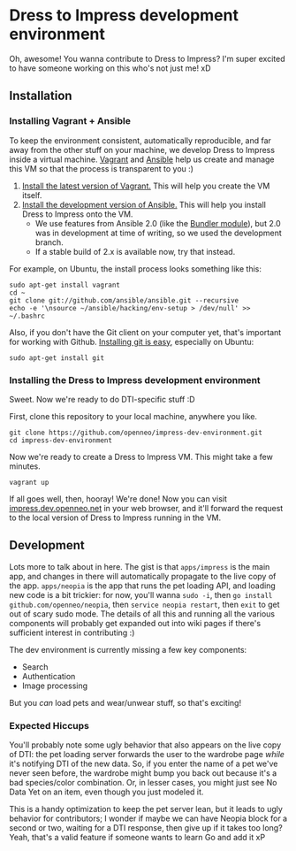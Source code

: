 # Dress to Impress development environment

Oh, awesome! You wanna contribute to Dress to Impress? I'm super excited to have someone working on this who's not just me! xD

## Installation

### Installing Vagrant + Ansible

To keep the environment consistent, automatically reproducible, and far away from the other stuff on your machine, we develop Dress to Impress inside a virtual machine. [Vagrant][vagrant] and [Ansible][ansible] help us create and manage this VM so that the process is transparent to you :)

1. [Install the latest version of Vagrant.][vagrant-install] This will help you create the VM itself.
2. [Install the development version of Ansible.][ansible-install] This will help you install Dress to Impress onto the VM.
    * We use features from Ansible 2.0 (like the [Bundler module](http://docs.ansible.com/bundler_module.html)), but 2.0 was in development at time of writing, so we used the development branch.
    * If a stable build of 2.x is available now, try that instead.

For example, on Ubuntu, the install process looks something like this:

    sudo apt-get install vagrant
    cd ~
    git clone git://github.com/ansible/ansible.git --recursive
    echo -e '\nsource ~/ansible/hacking/env-setup > /dev/null' >> ~/.bashrc

Also, if you don't have the Git client on your computer yet, that's important for working with Github. [Installing git is easy][git-install], especially on Ubuntu:

    sudo apt-get install git

  [vagrant]: https://www.vagrantup.com/
  [vagrant-install]: https://www.vagrantup.com/downloads.html
  [ansible]: http://docs.ansible.com/index.html
  [ansible-install]: http://docs.ansible.com/intro_installation.html#running-from-source
  [git-install]: https://git-scm.com/book/en/v2/Getting-Started-Installing-Git


### Installing the Dress to Impress development environment

Sweet. Now we're ready to do DTI-specific stuff :D

First, clone this repository to your local machine, anywhere you like.

    git clone https://github.com/openneo/impress-dev-environment.git
    cd impress-dev-environment

Now we're ready to create a Dress to Impress VM. This might take a few minutes.

    vagrant up

If all goes well, then, hooray! We're done! Now you can visit [impress.dev.openneo.net](http://impress.dev.openneo.net/) in your web browser, and it'll forward the request to the local version of Dress to Impress running in the VM.

## Development

Lots more to talk about in here. The gist is that `apps/impress` is the main app, and changes in there will automatically propagate to the live copy of the app. `apps/neopia` is the app that runs the pet loading API, and loading new code is a bit trickier: for now, you'll wanna `sudo -i`, then `go install github.com/openneo/neopia`, then `service neopia restart`, then `exit` to get out of scary sudo mode. The details of all this and running all the various components will probably get expanded out into wiki pages if there's sufficient interest in contributing :)

The dev environment is currently missing a few key components:

* Search
* Authentication
* Image processing

But you *can* load pets and wear/unwear stuff, so that's exciting!

### Expected Hiccups

You'll probably note some ugly behavior that also appears on the live copy of DTI: the pet loading server forwards the user to the wardrobe page *while* it's notifying DTI of the new data. So, if you enter the name of a pet we've never seen before, the wardrobe might bump you back out because it's a bad species/color combination. Or, in lesser cases, you might just see No Data Yet on an item, even though you just modeled it.

This is a handy optimization to keep the pet server lean, but it leads to ugly behavior for contributors; I wonder if maybe we can have Neopia block for a second or two, waiting for a DTI response, then give up if it takes too long? Yeah, that's a valid feature if someone wants to learn Go and add it xP

